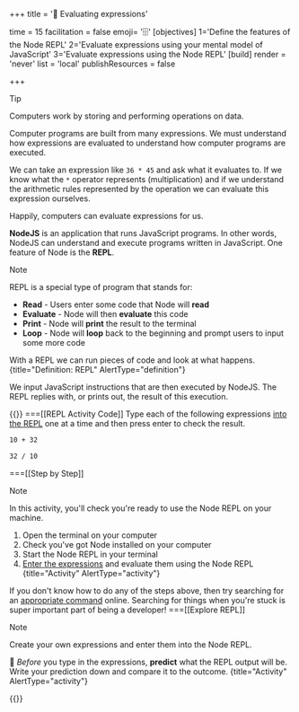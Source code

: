+++
title = '🧾 Evaluating expressions'

time = 15
facilitation = false
emoji= '🗄️'
[objectives]
    1='Define the features of the Node REPL'
    2='Evaluate expressions using your mental model of JavaScript'
    3='Evaluate expressions using the Node REPL'
[build]
  render = 'never'
  list = 'local'
  publishResources = false

+++

> [!TIP]
> Computers work by storing and performing operations on data.

Computer programs are built from many expressions. We must understand how expressions are evaluated to understand how computer programs are executed.

We can take an expression like `36 * 45` and ask what it evaluates to. If we know what the `*` operator represents (multiplication) and if we understand the arithmetic rules represented by the operation we can evaluate this expression ourselves.

Happily, computers can evaluate expressions for us.

**NodeJS** is an application that runs JavaScript programs. In other words, NodeJS can understand and execute programs written in JavaScript. One feature of Node is the **REPL**.

<!--prettier-ignore-->
> [!NOTE]
> REPL is a special type of program that stands for:
>
> - **Read** - Users enter some code that Node will **read**
> - **Evaluate** - Node will then **evaluate** this code
> - **Print** - Node will **print** the result to the terminal
> - **Loop** - Node will **loop** back to the beginning and prompt users to input some more code
>
> With a REPL we can run pieces of code and look at what happens.  
> {title="Definition: REPL" AlertType="definition"}

We input JavaScript instructions that are then executed by NodeJS. The REPL replies with, or prints out, the result of this execution.

{{<tabs name="REPL 1">}}
===[[REPL Activity Code]]
Type each of the following expressions [into the REPL](#repl-1-1) one at a time and then press enter to check the result.

```bash
10 + 32
```

```bash
32 / 10
```

===[[Step by Step]]

<!--prettier-ignore-->
> [!NOTE]
>
> In this activity, you'll check you're ready to use the Node REPL on your machine.
>
> 1. Open the terminal on your computer
> 2. Check you've got Node installed on your computer
> 3. Start the Node REPL in your terminal
> 4. [Enter the expressions](#repl-1-0) and evaluate them using the Node REPL
{title="Activity" AlertType="activity"}

If you don't know how to do any of the steps above, then try searching for an [appropriate command](https://nodejs.org/en/learn/command-line/how-to-use-the-nodejs-repl) online. Searching for things when you're stuck is super important part of being a developer!
===[[Explore REPL]]

<!--prettier-ignore-->
> [!NOTE]
> Create your own expressions and enter them into the Node REPL.
>
>🧠  _Before_ you type in the expressions, **predict** what the REPL output will be. Write your prediction down and compare it to the outcome.
{title="Activity" AlertType="activity"}

{{</tabs>}}
